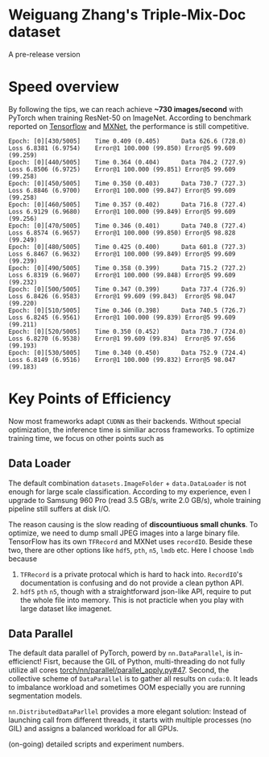 # Weiguang Zhang's Triple-Mix-Doc dataset 
A pre-release version

# Speed overview
By following the tips, we can reach achieve **~730 images/second** with PyTorch when training ResNet-50 on ImageNet. According to benchmark reported on [Tensorflow](https://www.tensorflow.org/performance/benchmarks) and [MXNet](https://github.com/apache/incubator-mxnet/tree/master/example/image-classification), the performance is still competitive.

```
Epoch: [0][430/5005]    Time 0.409 (0.405)      Data 626.6 (728.0)      Loss 6.8381 (6.9754)    Error@1 100.000 (99.850) Error@5 99.609 (99.259)
Epoch: [0][440/5005]    Time 0.364 (0.404)      Data 704.2 (727.9)      Loss 6.8506 (6.9725)    Error@1 100.000 (99.851) Error@5 99.609 (99.258)
Epoch: [0][450/5005]    Time 0.350 (0.403)      Data 730.7 (727.3)      Loss 6.8846 (6.9700)    Error@1 100.000 (99.847) Error@5 99.609 (99.258)
Epoch: [0][460/5005]    Time 0.357 (0.402)      Data 716.8 (727.4)      Loss 6.9129 (6.9680)    Error@1 100.000 (99.849) Error@5 99.609 (99.256)
Epoch: [0][470/5005]    Time 0.346 (0.401)      Data 740.8 (727.4)      Loss 6.8574 (6.9657)    Error@1 100.000 (99.850) Error@5 98.828 (99.249)
Epoch: [0][480/5005]    Time 0.425 (0.400)      Data 601.8 (727.3)      Loss 6.8467 (6.9632)    Error@1 100.000 (99.849) Error@5 99.609 (99.239)
Epoch: [0][490/5005]    Time 0.358 (0.399)      Data 715.2 (727.2)      Loss 6.8319 (6.9607)    Error@1 100.000 (99.848) Error@5 99.609 (99.232)
Epoch: [0][500/5005]    Time 0.347 (0.399)      Data 737.4 (726.9)      Loss 6.8426 (6.9583)    Error@1 99.609 (99.843)  Error@5 98.047 (99.220)
Epoch: [0][510/5005]    Time 0.346 (0.398)      Data 740.5 (726.7)      Loss 6.8245 (6.9561)    Error@1 100.000 (99.839) Error@5 99.609 (99.211)
Epoch: [0][520/5005]    Time 0.350 (0.452)      Data 730.7 (724.0)      Loss 6.8270 (6.9538)    Error@1 99.609 (99.834)  Error@5 97.656 (99.193)
Epoch: [0][530/5005]    Time 0.340 (0.450)      Data 752.9 (724.4)      Loss 6.8149 (6.9516)    Error@1 100.000 (99.832) Error@5 98.047 (99.183)
```

# Key Points of Efficiency 
Now most frameworks adapt `CUDNN` as their backends. Without special optimization, the inference time is similiar across frameworks. To optimize training time, we focus on other points such as 

## Data Loader
The default combination `datasets.ImageFolder` + `data.DataLoader` is not enough for large scale classification. According to my experience, even I upgrade to Samsung 960 Pro (read 3.5 GB/s, write 2.0 GB/s), whole training pipeline still suffers at disk I/O.

The reason causing is the slow reading of **discountiuous small chunks**. To optimize, we need to dump small JPEG images into a large binary file. TensorFlow has its own `TFRecord` and MXNet uses `recordIO`. Beside these two, there are other options like `hdf5`, `pth`, `n5`, `lmdb` etc. Here I choose `lmdb` because

1. `TFRecord` is a private protocal which is hard to hack into. `RecordIO`'s documentation is confusing and do not provide a clean python API.
2. `hdf5` `pth` `n5`, though with a straightforward json-like API, require to put the whole file into memory. This is not practicle when you play with large dataset like imagenet. 

## Data Parallel

The default data parallel of PyTorch, powerd by `nn.DataParallel`, is in-efficienct! Fisrt, because the GIL of Python, multi-threading do not fully utilize all cores [torch/nn/parallel/parallel_apply.py#47](https://github.com/pytorch/pytorch/blob/master/torch/nn/parallel/parallel_apply.py#L47). Second, the collective scheme of `DataParallel` is to gather all results on `cuda:0`. It leads to imbalance workload and sometimes OOM especially you are running segmentation models. 

`nn.DistributedDataParllel` provides a more elegant solution: Instead of launching call from different threads, it starts with multiple processes (no GIL) and assigns a balanced workload for all GPUs. 

(on-going) detailed scripts and experiment numbers.

